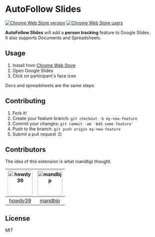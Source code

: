 # AutoFollow Slides

[![Chrome Web Store version](https://img.shields.io/chrome-web-store/v/lacmafbgkckjjbmonbnadompmlloillb.svg)](https://chrome.google.com/webstore/detail/autofollow-slides/lacmafbgkckjjbmonbnadompmlloillb)
[![Chrome Web Store users](https://img.shields.io/chrome-web-store/d/lacmafbgkckjjbmonbnadompmlloillb.svg)](https://chrome.google.com/webstore/detail/autofollow-slides/lacmafbgkckjjbmonbnadompmlloillb)

**AutoFollow Slides** will add a **person tracking** feature to Google Slides.  
It also supports Documents and Spreadsheets.

## Usage

1.  Install from [Chrome Web Store](https://chrome.google.com/webstore/detail/autofollow-slides/lacmafbgkckjjbmonbnadompmlloillb)
2.  Open Google Slides
3.  Click on participant's face icon

Docs and spreadsheets are the same steps.

## Contributing

1.  Fork it!
2.  Create your feature branch: `git checkout -b my-new-feature`
3.  Commit your changes: `git commit -am 'Add some feature'`
4.  Push to the branch: `git push origin my-new-feature`
5.  Submit a pull request :D

## Contributors

The idea of this extension is what mandbjp thought.

| [<img alt="howdy39" src="https://github.com/howdy39.png" width="80">](https://github.com/howdy39) | [<img alt="mandbjp" src="https://github.com/mandbjp.png" width="80">](https://github.com/mandbjp) |
| :-----------------------------------------------------------------------------------------------: | :-----------------------------------------------------------------------------------------------: |
|                               [howdy39](https://github.com/howdy39)                               |                               [mandbjp](https://github.com/mandbjp)                               |

## License

MIT
